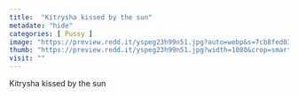 ```yaml
---
title:  "Kitrysha kissed by the sun"
metadate: "hide"
categories: [ Pussy ]
image: "https://preview.redd.it/yspeg23h99n51.jpg?auto=webp&s=7cb8fed03a3777cee3bc2985e1c3524edcaa56be"
thumb: "https://preview.redd.it/yspeg23h99n51.jpg?width=1080&crop=smart&auto=webp&s=e8f504f4ca25907cbd6685cd771ae1a215761ae5"
visit: ""
---
```

Kitrysha kissed by the sun
